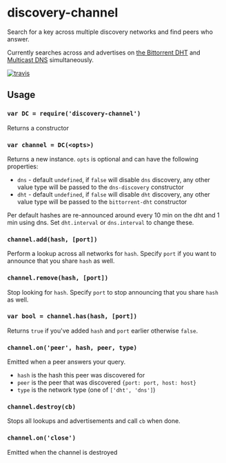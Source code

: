 # discovery-channel

Search for a key across multiple discovery networks and find peers who answer.

Currently searches across and advertises on [the Bittorrent DHT](https://en.wikipedia.org/wiki/Mainline_DHT) and [Multicast DNS](https://en.wikipedia.org/wiki/Multicast_DNS) simultaneously.

[![travis][travis-image]][travis-url]

[travis-image]: https://img.shields.io/travis/maxogden/discovery-channel.svg?style=flat
[travis-url]: https://travis-ci.org/maxogden/discovery-channel

## Usage

### `var DC = require('discovery-channel')`

Returns a constructor

### `var channel = DC(<opts>)`

Returns a new instance. `opts` is optional and can have the following properties:

- `dns` - default `undefined`, if `false` will disable `dns` discovery, any other value type will be passed to the `dns-discovery` constructor
- `dht` - default `undefined`, if `false` will disable `dht` discovery, any other value type will be passed to the `bittorrent-dht` constructor

Per default hashes are re-announced around every 10 min on the dht and 1 min using dns. Set `dht.interval` or `dns.interval` to change these.

### `channel.add(hash, [port])`

Perform a lookup across all networks for `hash`.
Specify `port` if you want to announce that you share `hash` as well.

### `channel.remove(hash, [port])`

Stop looking for `hash`.
Specify `port` to stop announcing that you share `hash` as well.

### `var bool = channel.has(hash, [port])`

Returns `true` if you've added `hash` and `port` earlier otherwise `false`.

### `channel.on('peer', hash, peer, type)`

Emitted when a peer answers your query.

- `hash` is the hash this peer was discovered for
- `peer` is the peer that was discovered `{port: port, host: host}`
- `type` is the network type (one of `['dht', 'dns']`)

### `channel.destroy(cb)`

Stops all lookups and advertisements and call `cb` when done.

### `channel.on('close')`

Emitted when the channel is destroyed
